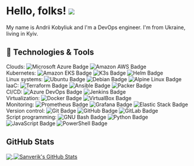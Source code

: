 # Hello, folks! ![](https://user-images.githubusercontent.com/18350557/176309783-0785949b-9127-417c-8b55-ab5a4333674e.gif)

My name is Andrii Kobyliuk and I'm a DevOps engineer. I'm from Ukraine, living in Kyiv.

## 🔧 Technologies & Tools
[source website]: <> (https://badges.pages.dev/)
Clouds: ![Microsoft Azure Badge](https://img.shields.io/badge/Microsoft%20Azure-0078D4?logo=microsoftazure&logoColor=fff&style=flat) ![Amazon AWS Badge](https://img.shields.io/badge/Amazon%20AWS-232F3E?logo=amazonaws&logoColor=fff&style=flat) <br>
Kubernetes: ![Amazon EKS Badge](https://img.shields.io/badge/Amazon%20EKS-F90?logo=amazoneks&logoColor=fff&style=flat) ![K3s Badge](https://img.shields.io/badge/K3s-FFC61C?logo=k3s&logoColor=000&style=flat) ![Helm Badge](https://img.shields.io/badge/Helm-0F1689?logo=helm&logoColor=fff&style=flat) <br>
Linux systems: ![Ubuntu Badge](https://img.shields.io/badge/Ubuntu-E95420?logo=ubuntu&logoColor=fff&style=flat) ![Debian Badge](https://img.shields.io/badge/Debian-A81D33?logo=debian&logoColor=fff&style=flat) ![Alpine Linux Badge](https://img.shields.io/badge/Alpine%20Linux-0D597F?logo=alpinelinux&logoColor=fff&style=flat) <br>
IaaC: ![Terraform Badge](https://img.shields.io/badge/Terraform-7B42BC?logo=terraform&logoColor=fff&style=flat) ![Ansible Badge](https://img.shields.io/badge/Ansible-E00?logo=ansible&logoColor=fff&style=flat) ![Packer Badge](https://img.shields.io/badge/Packer-02A8EF?logo=packer&logoColor=fff&style=flat) <br>
CI/CD: ![Azure DevOps Badge](https://img.shields.io/badge/Azure%20DevOps-0078D7?logo=azuredevops&logoColor=fff&style=flat) ![Jenkins Badge](https://img.shields.io/badge/Jenkins-D24939?logo=jenkins&logoColor=fff&style=flat) <br>
Virtualization: ![Docker Badge](https://img.shields.io/badge/Docker-2496ED?logo=docker&logoColor=fff&style=flat) ![VirtualBox Badge](https://img.shields.io/badge/VirtualBox-183A61?logo=virtualbox&logoColor=fff&style=flat) <br>
Monitoring: ![Prometheus Badge](https://img.shields.io/badge/Prometheus-E6522C?logo=prometheus&logoColor=fff&style=flat) ![Grafana Badge](https://img.shields.io/badge/Grafana-F46800?logo=grafana&logoColor=fff&style=flat) ![Elastic Stack Badge](https://img.shields.io/badge/Elastic%20Stack-005571?logo=elasticstack&logoColor=fff&style=flat) <br>
Version control: ![Git Badge](https://img.shields.io/badge/Git-F05032?logo=git&logoColor=fff&style=flat) ![GitHub Badge](https://img.shields.io/badge/GitHub-181717?logo=github&logoColor=fff&style=flat) ![GitLab Badge](https://img.shields.io/badge/GitLab-FC6D26?logo=gitlab&logoColor=fff&style=flat) <br>
Script programming: ![GNU Bash Badge](https://img.shields.io/badge/GNU%20Bash-4EAA25?logo=gnubash&logoColor=fff&style=flat) ![Python Badge](https://img.shields.io/badge/Python-3776AB?logo=python&logoColor=fff&style=flat) ![JavaScript Badge](https://img.shields.io/badge/JavaScript-F7DF1E?logo=javascript&logoColor=000&style=flat) ![PowerShell Badge](https://img.shields.io/badge/PowerShell-5391FE?logo=powershell&logoColor=fff&style=flat)

## GitHub Stats

<a href="https://github.com/Sanverik/Sanverik">
  <img align="center" src="https://github-readme-stats.vercel.app/api/top-langs/?username=Sanverik&hide=jupyter%20notebook,html,java&title_color=ffffff&text_color=c9cacc&icon_color=2bbc8a&bg_color=1d1f21&langs_count=3" />
</a>
<a href="https://github.com/Sanverik/Sanverik">
  <img align="center" src="https://github-readme-stats.vercel.app/api?username=Sanverik&show_icons=true&line_height=27&count_private=true&title_color=ffffff&text_color=c9cacc&icon_color=2bbc8a&bg_color=1d1f21" alt="Sanverik's GitHub Stats" />
</a>
